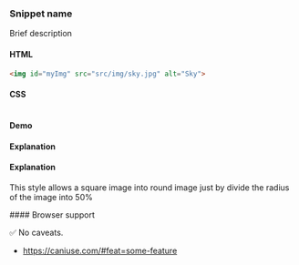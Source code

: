 ### Snippet name

Brief description

#### HTML

```html
<img id="myImg" src="src/img/sky.jpg" alt="Sky">
```

#### CSS

```css

```

#### Demo

<!-- You must create a `snippet-demo` parent block and use it as a namespace with BEM syntax. -->

<div class="snippet-demo">
  <some-element class="snippet-demo__snippet-name"></some-element>
</div>

<!-- Add your style rules here. -->

<style>
img {
    border-radius: 50%;
	width: 300;
	height:300;
}
</style>

#### Explanation

<!-- Use a step-by-step (ordered) list if possible. Keep it concise. -->
<h4>Explanation</h4>
<p>This style allows a square image into round image just by divide the radius of the image into 50%</p>
#### Browser support

<!-- Use the checkmark or the warning emoji, see the existing snippets. -->

<span class="snippet__support-note">✅ No caveats.</span>

<!-- Whenever possible, link a `caniuse` feature which allows the browser support percentage to be displayed.
If no link is provided, it defaults to 99+%. -->

* https://caniuse.com/#feat=some-feature

<!-- tags: (separate each by a comma) -->
